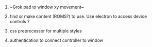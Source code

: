 
1. ~Grok pad to window xy movement~

2. find or make content (ROMS?) to use. Use electron to access device controls ?

3. css preprocessor for multiple styles  

4. authentication to connect controller to window  
